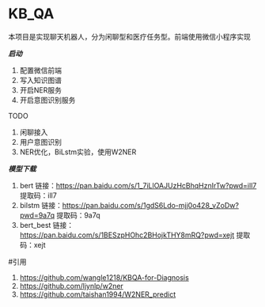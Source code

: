 # KB_QA
本项目是实现聊天机器人，分为闲聊型和医疗任务型。前端使用微信小程序实现

***启动***
1. 配置微信前端
2. 写入知识图谱
3. 开启NER服务
4. 开启意图识别服务

TODO
1. 闲聊接入
2. 用户意图识别
3. NER优化，BiLstm实验，使用W2NER


***模型下载***
1. bert
链接：https://pan.baidu.com/s/1_7iLlOAJUzHcBhqHznIrTw?pwd=ill7 
提取码：ill7
2. bilstm
链接：https://pan.baidu.com/s/1gdS6Ldo-mjj0o428_vZoDw?pwd=9a7q 
提取码：9a7q
3. bert_best
链接：https://pan.baidu.com/s/1BESzpHOhc2BHojkTHY8mRQ?pwd=xejt 
提取码：xejt
 
#引用
1. https://github.com/wangle1218/KBQA-for-Diagnosis
2. https://github.com/ljynlp/w2ner
3. https://github.com/taishan1994/W2NER_predict

